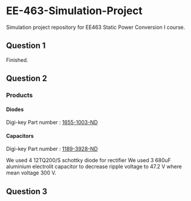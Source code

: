 # EE-463-Simulation-Project
Simulation project repository for EE463 Static Power Conversion I course.

## Question 1
Finished.
## Question 2 
### Products
#### Diodes
Digi-key Part number : [1655-1003-ND](https://www.digikey.com/product-detail/en/smc-diode-solutions/12TQ200/1655-1003-ND/6022093)
#### Capacitors
Digi-key Part number : [1189-3928-ND](https://www.digikey.com/product-detail/en/rubycon/400USG680MEFC35X40/400USG680MEFC35X40-ND/6184452)

We used 4 12TQ200/S schottky diode for rectifier
We used 3 680uF aluminium electrolit capacitor to decrease ripple voltage to 47.2 V where mean voltage 300 V. 
## Question 3
